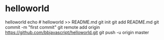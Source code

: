 # helloworld
helloworld
echo # helloworld >> README.md
git init
git add README.md
git commit -m "first commit"
git remote add origin https://github.com/bbjavascript/helloworld.git
git push -u origin master
